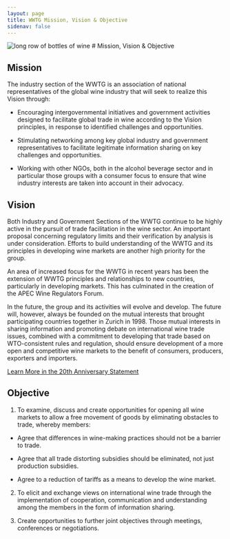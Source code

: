 ```yaml
---
layout: page
title: WWTG Mission, Vision & Objective
sidenav: false
---
```

<img src="{{site.baseurl}}/assets/uploads/hero-bottles-of-wine.jpg" alt="long row of bottles of wine">
# Mission, Vision & Objective

## Mission
The industry section of the WWTG is an association of national representatives of the global wine industry that will seek to realize this Vision through:

- Encouraging intergovernmental initiatives and government activities designed to facilitate global trade in wine according to the Vision principles, in response to identified challenges and opportunities.

- Stimulating networking among key global industry and government representatives to facilitate legitimate information sharing on key challenges and opportunities.

- Working with other NGOs, both in the alcohol beverage sector and in particular those groups with a consumer focus to ensure that wine industry interests are taken into account in their advocacy.

## Vision
Both Industry and Government Sections of the WWTG continue to be highly active in the pursuit of trade facilitation in the wine sector. An important proposal concerning regulatory limits and their verification by analysis is under consideration. Efforts to build understanding of the WWTG and its principles in developing wine markets are another high priority for the group.

An area of increased focus for the WWTG in recent years has been the extension of WWTG principles and relationships to new countries, particularly in developing markets. This has culminated in the creation of the APEC Wine Regulators Forum.

In the future, the group and its activities will evolve and develop. The future will, however, always be founded on the mutual interests that brought participating countries together in Zurich in 1998. Those mutual interests in sharing information and promoting debate on international wine trade issues, combined with a commitment to developing that trade based on WTO-consistent rules and regulation, should ensure development of a more open and competitive wine markets to the benefit of consumers, producers, exporters and importers.

<a class="usa-button" href="/twenty-yr-statement">Learn More in the 20th Anniversary Statement</a>

## Objective
1) To examine, discuss and create opportunities for opening all wine markets to allow a free movement of goods by eliminating obstacles to trade, whereby members:

- Agree that differences in wine-making practices should not be a barrier to trade.

- Agree that all trade distorting subsidies should be eliminated, not just production subsidies.

- Agree to a reduction of tariffs as a means to develop the wine market.

2) To elicit and exchange views on international wine trade through the implementation of cooperation, communication and understanding among the members in the form of information sharing.

3) Create opportunities to further joint objectives through meetings, conferences or negotiations.
